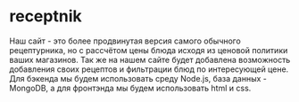 # receptnik
Наш сайт - это более продвинутая версия самого обычного рецептурника, но с рассчётом цены блюда исходя из ценовой политики ваших магазинов. Так же на нашем сайте будет добавлена возможность добавления своих рецептов и фильтрации блюд по интересующей цене. Для бэкенда мы будем использовать среду Node.js, база данных - MongoDB, а для фронтэнда мы будем использовать html и css.
